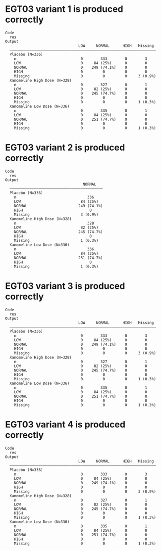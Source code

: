# EGT03 variant 1 is produced correctly

    Code
      res
    Output
                                     LOW     NORMAL      HIGH   Missing 
      ——————————————————————————————————————————————————————————————————
      Placebo (N=336)                                                   
        n                             0        333        0        3    
        LOW                           0     84 (25%)      0        0    
        NORMAL                        0    249 (74.1%)    0        0    
        HIGH                          0         0         0        0    
        Missing                       0         0         0     3 (0.9%)
      Xanomeline High Dose (N=328)                                      
        n                             0        327        0        1    
        LOW                           0     82 (25%)      0        0    
        NORMAL                        0    245 (74.7%)    0        0    
        HIGH                          0         0         0        0    
        Missing                       0         0         0     1 (0.3%)
      Xanomeline Low Dose (N=336)                                       
        n                             0        335        0        1    
        LOW                           0     84 (25%)      0        0    
        NORMAL                        0    251 (74.7%)    0        0    
        HIGH                          0         0         0        0    
        Missing                       0         0         0     1 (0.3%)

# EGT03 variant 2 is produced correctly

    Code
      res
    Output
                                       NORMAL   
      ——————————————————————————————————————————
      Placebo (N=336)                           
        n                                336    
        LOW                           84 (25%)  
        NORMAL                       249 (74.1%)
        HIGH                              0     
        Missing                       3 (0.9%)  
      Xanomeline High Dose (N=328)              
        n                                328    
        LOW                           82 (25%)  
        NORMAL                       245 (74.7%)
        HIGH                              0     
        Missing                       1 (0.3%)  
      Xanomeline Low Dose (N=336)               
        n                                336    
        LOW                           84 (25%)  
        NORMAL                       251 (74.7%)
        HIGH                              0     
        Missing                       1 (0.3%)  

# EGT03 variant 3 is produced correctly

    Code
      res
    Output
                                     LOW     NORMAL      HIGH   Missing 
      ——————————————————————————————————————————————————————————————————
      Placebo (N=336)                                                   
        n                             0        333        0        3    
        LOW                           0     84 (25%)      0        0    
        NORMAL                        0    249 (74.1%)    0        0    
        HIGH                          0         0         0        0    
        Missing                       0         0         0     3 (0.9%)
      Xanomeline High Dose (N=328)                                      
        n                             0        327        0        1    
        LOW                           0     82 (25%)      0        0    
        NORMAL                        0    245 (74.7%)    0        0    
        HIGH                          0         0         0        0    
        Missing                       0         0         0     1 (0.3%)
      Xanomeline Low Dose (N=336)                                       
        n                             0        335        0        1    
        LOW                           0     84 (25%)      0        0    
        NORMAL                        0    251 (74.7%)    0        0    
        HIGH                          0         0         0        0    
        Missing                       0         0         0     1 (0.3%)

# EGT03 variant 4 is produced correctly

    Code
      res
    Output
                                     LOW     NORMAL      HIGH   Missing 
      ——————————————————————————————————————————————————————————————————
      Placebo (N=336)                                                   
        n                             0        333        0        3    
        LOW                           0     84 (25%)      0        0    
        NORMAL                        0    249 (74.1%)    0        0    
        HIGH                          0         0         0        0    
        Missing                       0         0         0     3 (0.9%)
      Xanomeline High Dose (N=328)                                      
        n                             0        327        0        1    
        LOW                           0     82 (25%)      0        0    
        NORMAL                        0    245 (74.7%)    0        0    
        HIGH                          0         0         0        0    
        Missing                       0         0         0     1 (0.3%)
      Xanomeline Low Dose (N=336)                                       
        n                             0        335        0        1    
        LOW                           0     84 (25%)      0        0    
        NORMAL                        0    251 (74.7%)    0        0    
        HIGH                          0         0         0        0    
        Missing                       0         0         0     1 (0.3%)

